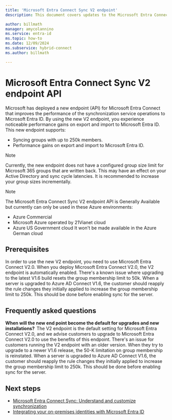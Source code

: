 ```yaml
---
title: 'Microsoft Entra Connect Sync V2 endpoint'
description: This document covers updates to the Microsoft Entra Connect Sync v2 endpoints API.

author: billmath
manager: amycolannino
ms.service: entra-id
ms.topic: how-to
ms.date: 12/09/2024
ms.subservice: hybrid-connect
ms.author: billmath

---
```


# Microsoft Entra Connect Sync V2 endpoint API 
Microsoft has deployed a new endpoint (API) for Microsoft Entra Connect that improves the performance of the synchronization service operations to Microsoft Entra ID. By using the new V2 endpoint, you experience noticeable performance gains on export and import to Microsoft Entra ID. This new endpoint supports:
    
 - Syncing groups with up to 250k members.
 - Performance gains on export and import to Microsoft Entra ID.
 
> [!NOTE]
> Currently, the new endpoint does not have a configured group size limit for Microsoft 365 groups that are written back. This may have an effect on your Active Directory and sync cycle latencies. It is recommended to increase your group sizes incrementally.  

>[!NOTE]
> The Microsoft Entra Connect Sync V2 endpoint API is Generally Available but currently can only be used in these Azure environments:
> - Azure Commercial
> - Microsoft Azure operated by 21Vianet cloud
> - Azure US Government cloud
> It won't be made available in the Azure German cloud

## Prerequisites  
In order to use the new V2 endpoint, you need to use Microsoft Entra Connect V2.0. When you deploy Microsoft Entra Connect V2.0, the V2 endpoint is automatically enabled.
There's a known issue where upgrading to the latest V1.6 build resets the group membership limit to 50k. When a server is upgraded to Azure AD Connect V1.6, the customer should reapply the rule changes they initially applied to increase the group membership limit to 250k. This should be done before enabling sync for the server. 

## Frequently asked questions  
 
**When will the new end point become the default for upgrades and new installations?**  
The V2 endpoint is the default setting for Microsoft Entra Connect V2.0, and we advise customers to upgrade to Microsoft Entra Connect V2.0 to use the benefits of this endpoint.
There's an issue for customers running the V2 endpoint with an older version. When they try to upgrade to a newer V1.6 release, the 50-K limitation on group membership is reinstated. When a server is upgraded to Azure AD Connect V1.6, the customer should reapply the rule changes they initially applied to increase the group membership limit to 250k. This should be done before enabling sync for the server. 

## Next steps

* [Microsoft Entra Connect Sync: Understand and customize synchronization](how-to-connect-sync-whatis.md)
* [Integrating your on-premises identities with Microsoft Entra ID](../whatis-hybrid-identity.md)
